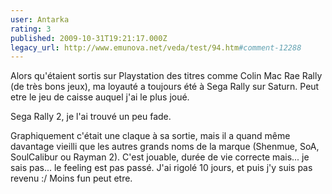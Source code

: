 ```yaml
---
user: Antarka
rating: 3
published: 2009-10-31T19:21:17.000Z
legacy_url: http://www.emunova.net/veda/test/94.htm#comment-12288
---
```

Alors qu'étaient sortis sur Playstation des titres comme Colin Mac Rae Rally (de très bons jeux), ma loyauté a toujours été à Sega Rally sur Saturn. Peut etre le jeu de caisse auquel j'ai le plus joué.

Sega Rally 2, je l'ai trouvé un peu fade.

Graphiquement c'était une claque à sa sortie, mais il a quand même davantage vieilli que les autres grands noms de la marque (Shenmue, SoA, SoulCalibur ou Rayman 2). C'est jouable, durée de vie correcte mais... je sais pas... le feeling est pas passé. J'ai rigolé 10 jours, et puis j'y suis pas revenu :/ Moins fun peut etre.